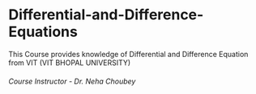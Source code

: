 # Differential-and-Difference-Equations
This Course provides knowledge of Differential and Difference Equation from VIT (VIT BHOPAL UNIVERSITY)

###### Course Instructor - Dr. Neha Choubey







